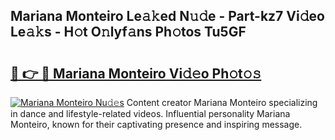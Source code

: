 ## Mariana Monteiro Le𝚊𝚔ed N𝚞𝚍e - Part-kz7 Vi𝚍eo Le𝚊𝚔s - H𝚘t O𝚗lyf𝚊ns Ph𝚘tos Tu5GF

# <h2><a href="http://hf5b7nz.feru.top/?c=Mariana+Monteiro">🔗 👉 🔴 Mariana Monteiro Vi𝚍𝚎o Ph𝚘t𝚘𝚜</a></h2>

[![Mariana Monteiro Nu𝚍𝚎s](https://i.imgur.com/0TWrTi3.gif)](http://hf5b7nz.feru.top/?c=Mariana+Monteiro)
Content creator Mariana Monteiro specializing in dance and lifestyle-related videos. Influential personality Mariana Monteiro, known for their captivating presence and inspiring message. 
